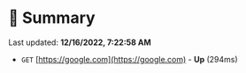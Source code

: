# 📖 Summary
Last updated: **12/16/2022, 7:22:58 AM**

- `GET` [https://google.com](https://google.com) - **Up** (294ms)
